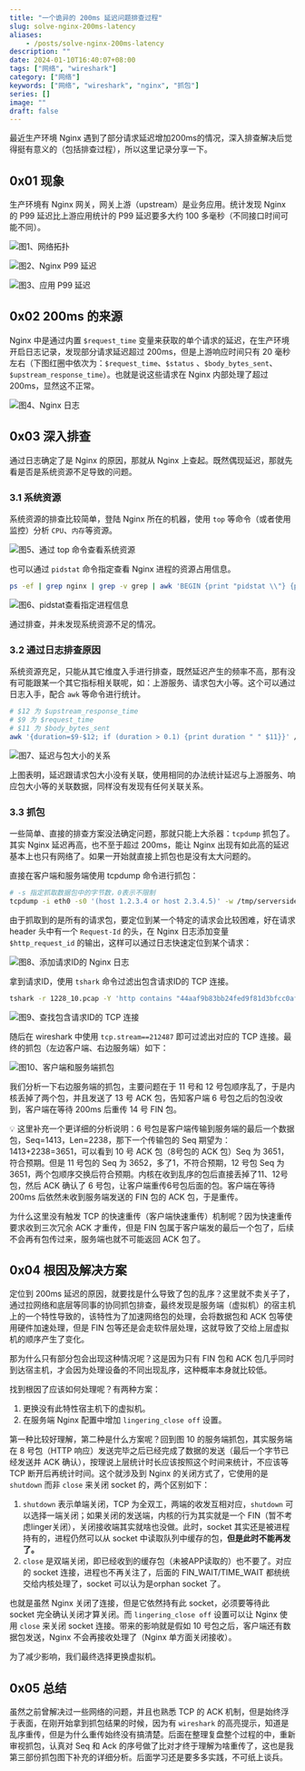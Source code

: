 ```yaml
---
title: "一个诡异的 200ms 延迟问题排查过程"
slug: solve-nginx-200ms-latency
aliases:
    - /posts/solve-nginx-200ms-latency
description: ""
date: 2024-01-10T16:40:07+08:00
tags: ["网络", "wireshark"]
category: ["网络"]
keywords: ["网络", "wireshark", "nginx", "抓包"]
series: []
image: ""
draft: false
---
```


最近生产环境 Nginx 遇到了部分请求延迟增加200ms的情况，深入排查解决后觉得挺有意义的（包括排查过程），所以这里记录分享一下。

## 0x01 现象

生产环境有 Nginx 网关，网关上游（upstream）是业务应用。统计发现 Nginx 的 P99 延迟比上游应用统计的 P99 延迟要多大约 100 多毫秒（不同接口时间可能不同）。

![图1、网络拓扑](./solve-nginx-200ms-latency/01_网络拓扑.png)

![图2、Nginx P99 延迟](./solve-nginx-200ms-latency/02_Nginx_P99_延迟.png)

![图3、应用 P99 延迟](./solve-nginx-200ms-latency/03_应用_P99_延迟.png)

## 0x02 200ms 的来源

Nginx 中是通过内置 `$request_time` 变量来获取的单个请求的延迟，在生产环境开启日志记录，发现部分请求延迟超过 200ms，但是上游响应时间只有 20 毫秒左右（下图红圈中依次为：`$request_time`、`$status` 、`$body_bytes_sent`、`$upstream_response_time`）。也就是说这些请求在 Nginx 内部处理了超过 200ms，显然这不正常。

![图4、Nginx 日志](./solve-nginx-200ms-latency/04_Nginx_日志.png)

## 0x03 深入排查

通过日志确定了是 Nginx 的原因，那就从 Nginx 上查起。既然偶现延迟，那就先看是否是系统资源不足导致的问题。

### 3.1 系统资源

系统资源的排查比较简单，登陆 Nginx 所在的机器，使用 `top` 等命令（或者使用监控）分析 `CPU`、`内存`等资源。

![图5、通过 top 命令查看系统资源](./solve-nginx-200ms-latency/05_通过_top_命令查看系统资源.png)

也可以通过 `pidstat` 命令指定查看 Nginx 进程的资源占用信息。

```bash
ps -ef | grep nginx | grep -v grep | awk 'BEGIN {print "pidstat \\"} {print "-p "$2" \\"} END {print "1"}' | bash
```

![图6、pidstat查看指定进程信息](./solve-nginx-200ms-latency/06_pidstat查看指定进程信息.png)

通过排查，并未发现系统资源不足的情况。

### 3.2 通过日志排查原因

系统资源充足，只能从其它维度入手进行排查，既然延迟产生的频率不高，那有没有可能跟某一个其它指标相关联呢，如：上游服务、请求包大小等。这个可以通过日志入手，配合 `awk` 等命令进行统计。

```bash
# $12 为 $upstream_response_time
# $9 为 $request_time
# $11 为 $body_bytes_sent
awk '{duration=$9-$12; if (duration > 0.1) {print duration " " $11}}' /path/to/nginx/access.log
```

![图7、延迟与包大小的关系](./solve-nginx-200ms-latency/07_延迟与包大小的关系.png)

上图表明，延迟跟请求包大小没有关联，使用相同的办法统计延迟与上游服务、响应包大小等的关联数据，同样没有发现有任何关联关系。

### 3.3 抓包

一些简单、直接的排查方案没法确定问题，那就只能上大杀器：`tcpdump` 抓包了。其实 Nginx 延迟再高，也不至于超过 200ms，能让 Nginx 出现有如此高的延迟基本上也只有网络了。如果一开始就直接上抓包也是没有太大问题的。

直接在客户端和服务端使用 tcpdump 命令进行抓包：

```bash
# -s 指定抓取数据包中的字节数，0表示不限制
tcpdump -i eth0 -s0 '(host 1.2.3.4 or host 2.3.4.5)' -w /tmp/serverside.pcap
```

由于抓取到的是所有的请求包，要定位到某一个特定的请求会比较困难，好在请求 header 头中有一个 `Request-Id` 的头，在 Nginx 日志添加变量 `$http_request_id` 的输出，这样可以通过日志快速定位到某个请求：

![图8、添加请求ID的 Nginx 日志](./solve-nginx-200ms-latency/08_添加请求ID的_Nginx_日志.png)

拿到请求ID，使用 `tshark` 命令过滤出包含请求ID的 TCP 连接。

```bash
tshark -r 1228_10.pcap -Y 'http contains "44aaf9b83bb24fed9f81d3bfcc0af605"' -e tcp.stream -e http.request.full_uri -T fields
```

![图9、查找包含请求ID的 TCP 连接](./solve-nginx-200ms-latency/09_查找包含请求ID的_TCP_连接.png)

随后在 wireshark 中使用 `tcp.stream==212487` 即可过滤出对应的 TCP 连接。最终的抓包（左边客户端、右边服务端）如下：

![图10、客户端和服务端抓包](./solve-nginx-200ms-latency/10_客户端和服务端抓包.png)

我们分析一下右边服务端的抓包，主要问题在于 11 号和 12 号包顺序乱了，于是内核丢掉了两个包，并且发送了 13 号 ACK 包，告知客户端 6 号包之后的包没收到，客户端在等待 200ms 后重传 14 号 FIN 包。

<aside>
💡 这里补充一个更详细的分析说明：6 号包是客户端传输到服务端的最后一个数据包，Seq=1413，Len=2238，那下一个传输包的 Seq 期望为：1413+2238=3651，可以看到 10 号 ACK 包（8号包的 ACK 包）Seq 为 3651，符合预期。但是 11 号包的 Seq 为 3652，多了1，不符合预期，12 号包 Seq 为 3651，两个包顺序交换后符合预期。内核在收到乱序的包后直接丢掉了11、12号包，然后 ACK 确认了 6 号包，让客户端重传6号包后面的包。客户端在等待 200ms 后依然未收到服务端发送的 FIN 包的 ACK 包，于是重传。

</aside>

为什么这里没有触发 TCP 的快速重传（客户端快速重传）机制呢？因为快速重传要求收到三次冗余 ACK 才重传，但是 FIN 包属于客户端发的最后一个包了，后续不会再有包传过来，服务端也就不可能返回 ACK 包了。

## 0x04 根因及解决方案

定位到 200ms 延迟的原因，就要找是什么导致了包的乱序？这里就不卖关子了，通过拉网络和底层等同事的协同抓包排查，最终发现是服务端（虚拟机）的宿主机上的一个特性导致的，该特性为了加速网络包的处理，会将数据包和 ACK 包等使用硬件加速处理，但是 FIN 包等还是会走软件层处理，这就导致了交给上层虚拟机的顺序产生了变化。

那为什么只有部分包会出现这种情况呢？这是因为只有 FIN 包和 ACK 包几乎同时到达宿主机，才会因为处理设备的不同出现乱序，这种概率本身就比较低。

找到根因了应该如何处理呢？有两种方案：

1. 更换没有此特性宿主机下的虚拟机。
2. 在服务端 Nginx 配置中增加 `lingering_close off` 设置。

第一种比较好理解，第二种是什么方案呢？回到图 10 的服务端抓包，其实服务端在 8 号包（HTTP 响应）发送完毕之后已经完成了数据的发送（最后一个字节已经发送并 ACK 确认），按理说上层统计时长应该按照这个时间来统计，不应该等 TCP 断开后再统计时间。这个就涉及到 Nginx 的关闭方式了，它使用的是 `shutdown` 而非 `close` 来关闭 socket 的，两个区别如下：

1. `shutdown` 表示单端关闭，TCP 为全双工，两端的收发互相对应，`shutdown` 可以选择一端关闭；如果关闭的发送端，内核的行为其实就是一个 FIN（暂不考虑linger关闭），关闭接收端其实就啥也没做。此时，socket 其实还是被进程持有的，进程仍然可以从 socket 中读取队列中缓存的包，**但是此时不能再发了。**
2. `close` 是双端关闭，即已经收到的缓存包（未被APP读取的）也不要了。对应的 socket 连接，进程也不再关注了，后面的 FIN_WAIT/TIME_WAIT 都统统交给内核处理了，socket 可以认为是orphan socket 了。

也就是虽然 Nginx 关闭了连接，但是它依然持有此 socket，必须要等待此 socket 完全确认关闭才算关闭。而 `lingering_close off` 设置可以让 Nginx 使用 `close` 来关闭 socket 连接。带来的影响就是假如 10 号包之后，客户端还有数据包发送，Nginx 不会再接收处理了（Nginx 单方面关闭接收）。

为了减少影响，我们最终选择更换虚拟机。

## 0x05 总结

虽然之前曾解决过一些网络的问题，并且也熟悉 TCP 的 ACK 机制，但是始终浮于表面，在刚开始拿到抓包结果的时候，因为有 `wireshark` 的高亮提示，知道是乱序重传，但是为什么重传始终没有搞清楚。后面在整理复盘整个过程的中，重新审视抓包，认真对 Seq 和 Ack 的序号做了比对才终于理解为啥重传了，这也是我第三部份抓包图下补充的详细分析。后面学习还是要多多实践，不可纸上谈兵。

